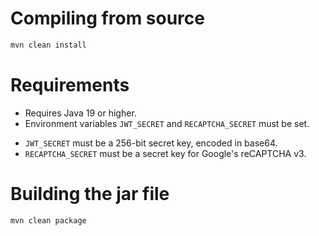 # Compiling from source
 
```bash
mvn clean install
```
# Requirements

- Requires Java 19 or higher.
- Environment variables `JWT_SECRET` and `RECAPTCHA_SECRET` must be set.
+ `JWT_SECRET` must be a 256-bit secret key, encoded in base64.
+ `RECAPTCHA_SECRET` must be a secret key for Google's reCAPTCHA v3.

# Building the jar file

```bash
mvn clean package 
```